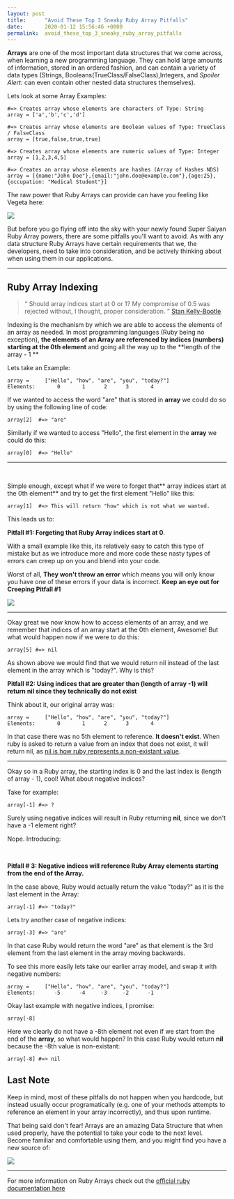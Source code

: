 ```yaml
---
layout: post
title:      "Avoid These Top 3 Sneaky Ruby Array Pitfalls"
date:       2020-01-12 15:56:46 +0000
permalink:  avoid_these_top_3_sneaky_ruby_array_pitfalls
---
```



**Arrays** are one of the most important data structures that we come across, when learning a new programming language. They can hold large amounts of information, stored in an ordered fashion, and can contain a variety of data types (Strings, Booleans(TrueClass/FalseClass),Integers, and *Spoiler Alert:* can even contain other nested data structures themselves).

Lets look at some Array Examples:
```
#=> Creates array whose elements are characters of Type: String
array = ['a','b','c','d']       

#=> Creates array whose elements are Boolean values of Type: TrueClass / FalseClass
array = [true,false,true,true]  

#=> Creates array whose elements are numeric values of Type: Integer
array = [1,2,3,4,5]             

#=> Creates an array whose elements are hashes (Array of Hashes NDS)
array = [{name:"John Doe"},{email:"john.doe@example.com"},{age:25},{occupation: "Medical Student"}]
```

The raw power that Ruby Arrays can provide can have you feeling like Vegeta here:


![](https://media.giphy.com/media/m32zTHRBlr8WY/giphy.gif)


But before you go flying off into the sky with your newly found Super Saiyan Ruby Array powers, there are some pitfalls you'll want to avoid. As with any data structure Ruby Arrays have certain requirements that we, the developers, need to take into consideration, and be actively thinking about when using them in our applications.

<hr>

## Ruby Array Indexing

> “ Should array indices start at 0 or 1? My compromise of 0.5 was rejected without, I thought, proper consideration. ”
> [Stan Kelly-Bootle](https://en.wikipedia.org/wiki/Stan_Kelly-Bootle)

Indexing is the mechanism by which we are able to access the elements of an array as needed. In most programming languages (Ruby being no exception), **the elements of an Array are referenced by indices (numbers) starting at the 0th element** and going all the way up to the **length of the array - 1 **

Lets take an Example:

```
array =     ["Hello", "how", "are", "you", "today?"]
Elements:       0       1      2      3       4

```

If we wanted to access the word "are" that is stored in **array** we could do so by using the following line of code:
```
array[2]  #=> "are"
```

Similarly if we wanted to access "Hello", the first element in the **array** we could do this:
```
array[0]  #=> "Hello"
```
<hr>
<br>

Simple enough, except what if we were to forget that** array indices start at the 0th element** and try to get the first element "Hello" like this:
```
array[1]  #=> This will return "how" which is not what we wanted.
```

This leads us to:

**Pitfall #1: Forgeting that Ruby Array indices start at 0**. 


With a small example like this, its relatively easy to catch this type of mistake but as we introduce more and more code these nasty types of errors can creep up on you and blend into your code. 

Worst of all, **They won't throw an error** which means you will only know you have one of these errors if your data is incorrect. **Keep an eye out for Creeping Pitfall #1**

![](https://media.giphy.com/media/COYGe9rZvfiaQ/giphy.gif)
<hr>

Okay great we now know how to access elements of an array, and we remember that indices of an array start at the 0th element, Awesome! But what would happen now if we were to do this:

```
array[5] #=> nil
```

As shown above we would find that we would return nil instead of the last element in the array which is "today?". Why is this? 

**Pitfall #2: Using indices that are greater than (length of array -1)  will return nil since they technically do not exist**

Think about it, our original array was:

```
array =     ["Hello", "how", "are", "you", "today?"]
Elements:       0       1      2      3       4
```

In that case there was no 5th element to reference. **It doesn't exist**. When ruby is asked to return a value from an index that does not exist, it will return nil, as [nil is how ruby represents a non-existant value](https://www.rubyguides.com/2018/01/ruby-nil/).

<hr>

Okay so in a Ruby array, the starting index is 0 and the last index is (length of array - 1), cool! What about negative indices? 

Take for example:

```
array[-1] #=> ?
```

Surely using negative indices will result in Ruby returning **nil**, since we don't have a -1 element right?


Nope. Introducing:

<br>

**Pitfall # 3: Negative indices will reference Ruby Array elements starting from the end of the Array.**
 
 In the case above, Ruby would actually return the value "today?" as it is the last element in the Array:
 
 ```
 array[-1] #=> "today?"
 ```
 
 Lets try another case of negative indices:
 
 ```
 array[-3] #=> "are"
 ```
 
 In that case Ruby would return the word "are" as that element is the 3rd element from the last element in the array moving backwards.
 
 To see this more easily lets take our earlier array model, and swap it with negative numbers:
 
 ```
array =     ["Hello", "how", "are", "you", "today?"]
Elements:      -5      -4     -3     -2      -1
```

Okay last example with negative indices, I promise:

```
array[-8]
```

Here we clearly do not have a -8th element not even if we start from the end of the **array**, so what would happen? In this case Ruby would return  **nil** because
the -8th value is non-existant:

```
array[-8] #=> nil
```

## Last Note
Keep in mind, most of these pitfalls do not happen when you hardcode, but instead usually occur programatically (e.g. one of your methods attempts to reference an element  in your array incorrectly), and thus upon runtime.

That being said don't fear! Arrays are an amazing Data Structure that when used properly, have the potential to take your code to the next level. Become familiar and comfortable using them, and you might find you have a new source of:

![](https://media.giphy.com/media/5M2ZVnDZOwJzi/giphy.gif)
<br>
<hr>

For more information on Ruby Arrays check out the [official ruby documentation here](https://docs.ruby-lang.org/en/2.7.0/Array.html)




